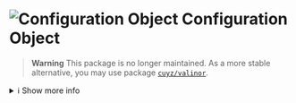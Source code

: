 # ![Configuration Object](Documentation/Images/configuration-object-icon@medium.png) Configuration Object

> **Warning** This package is no longer maintained. As a more stable alternative, you may use package [`cuyz/valinor`](https://github.com/CuyZ/Valinor).

<details>
<summary>ℹ️ Show more info</summary>

> [![Build Status](https://travis-ci.org/romm/configuration_object.svg?branch=master)](https://travis-ci.org/romm/configuration_object) [![Coverage Status](https://coveralls.io/repos/github/romm/configuration_object/badge.svg?branch=master)](https://coveralls.io/github/romm/configuration_object?branch=master) [![Scrutinizer Code Quality](https://scrutinizer-ci.com/g/romm/configuration_object/badges/quality-score.png?b=master)](https://scrutinizer-ci.com/g/romm/configuration_object/?branch=master) [![Latest Stable Version](https://poser.pugx.org/romm/configuration-object/v/stable)](https://packagist.org/packages/romm/configuration-object) [![Total Downloads](https://poser.pugx.org/romm/configuration-object/downloads)](https://packagist.org/packages/romm/configuration-object) [![SensioLabs Insight](https://img.shields.io/sensiolabs/i/86ddd9e0-ff29-4886-b04a-a8e27997a6af.svg)](https://insight.sensiolabs.com/projects/86ddd9e0-ff29-4886-b04a-a8e27997a6af) [![StyleCI](https://styleci.io/repos/66448948/shield?branch=master)](https://styleci.io/repos/66448948)

> :heavy_exclamation_mark: *This PHP library has been developed for [![TYPO3](Resources/Public/Images/typo3-icon.png)TYPO3 CMS](https://typo3.org) and is intended to TYPO3 extension developers.*

> :arrow_right: *You can find the whole documentation on the [TYPO3 official website](https://docs.typo3.org/typo3cms/extensions/configuration_object/), or even download the [:link:PDF version](https://docs.typo3.org/typo3cms/extensions/configuration_object/_pdf/)*.

---

## Introduction

![Configuration Object](Documentation/Images/configuration-object-icon@small.png) **Configuration Object** provides **powerful tools for handling configuration trees**, by converting any **configuration plain array** (which can come from sources like **TypoScript, JSON, XML**) into a much more **flexible PHP object structure**. Its principal goal is to **pull apart the configuration handling from the main logic of an application**, so the script can focus on **using the already validated configuration during its whole process**.

### Problem

When a script uses a configuration tree to handle parts of an application, this tree is often **analyzed step by step during the script execution**; if a value contains a mistake, the script can be forced to stop, too early (*the whole process did not run entirely*) but also too late (*some sensitive operations may already have run*). Moreover, **the deeper** the configuration tree is, **the harder** it is to handle and prevent all the possible configuration mistakes.

When it comes to configuration which may be customized by any third-party user (which happens often in TYPO3 thanks to TypoScript), validation rules have to be **well thought and strong** to prevent the user from breaking your own API scripts because of a configuration mistake.

### Solution

Use **Configuration Object** to export the handling of your configuration: let the whole **creation and validation processes be managed outside of your application**, and enjoy the **many other features provided by the API** (cache management, parents, persistence and more).

It is **simple, fast and reliable**.

## Example

Imagine you have this configuration array:

```php
$myCompany = [
    'name'      => 'My Company',
    'employees' => [
        [
            'name'   => 'John Doe',
            'gender' => 'Male',
            'email'  => 'john.doe@my-company.com'
        ],
        [
            'name'   => 'Jane Doe',
            'gender' => 'Female',
            'email'  => 'jane.doe@my-company.com'
        ]
    ]
];
```

While this example is quite simple, it allows us to understand easily how this API works.

Below stands an example of how this configuration could look like using **Configuration Object API**.

You can see that **two services** are used:

- **Cache service**

  It will store the whole company object, and its sub-objects, in a cache entry after they have been created. This will improve performances for next times the object must be fetched.

- **Parents service**

  With this service, the class `Employee` is able to retrieve the data from its parent (the class `Company`). In this example, we use it to dynamically generate an email address for the employee, if none was assigned.

```php
namespace MyVendor\MyExtensions\Company;

use Romm\ConfigurationObject\ConfigurationObjectInterface;
use Romm\ConfigurationObject\Traits\ConfigurationObject\DefaultConfigurationObjectTrait;
use Romm\ConfigurationObject\Traits\ConfigurationObject\MagicMethodsTrait;
use MyVendor\MyExtensions\Model\Company\Employee;

class Company implements ConfigurationObjectInterface
{
    use DefaultConfigurationObjectTrait;
    use MagicMethodsTrait;

    const CACHE_NAME = 'cache_company';

    /**
     * @var string
     * @validate NotEmpty
     */
    protected $name;

    /**
     * @var \ArrayObject<MyVendor\MyExtensions\Company\Employee>
     */
    protected $employees;

    /**
     * @return ServiceFactory
     */
    public static function getConfigurationObjectServices()
    {
        return ServiceFactory::getInstance()
            ->attach(ServiceInterface::SERVICE_CACHE)
            ->setOption(CacheService::OPTION_CACHE_NAME, self::CACHE_NAME)
            ->attach(ServiceInterface::SERVICE_PARENTS);
    }
}
```

---

```php
namespace MyVendor\MyExtensions\Company;

use Romm\ConfigurationObject\Service\Items\Parents\ParentsTrait;
use Romm\ConfigurationObject\Traits\ConfigurationObject\MagicMethodsTrait;

class Employee
{
    use ParentsTrait;
    use MagicMethodsTrait;

    /**
     * @var string
     * @validate NotEmpty
     */
    protected $name;

    /**
     * @var string
     * @validate NotEmpty
     * @validate Romm.ConfigurationObject:HasValues(values=Male|Female)
     */
    protected $gender;

    /**
     * @var string
     * @validate EmailAddress
     */
    protected $email;

    /**
     * Returns the email of the employee.
     *
     * If the email was not registered, a default one is assigned to
     * him, based on its name and its company name.
     *
     * Example: `John Doe` of the company `My Company` will be assigned
     * the default email: `john.doe@my-company.com`.
     *
     * @return string
     */
    public function getEmail()
    {
        if (null === $this->email
            && $this->hasParent(Company::class)
        ) {
            $sanitizedEmployeeName = SomeUtility::sanitizeStringForEmail($this->getName());

            $company = $this->getParent(Company::class);
            $sanitizedCompanyName = SomeUtility::sanitizeStringForEmail($company->getName(), '-');

            $this->email = vprintf(
                '%s@%s.com',
                [$sanitizedEmployeeName, $sanitizedCompanyName]
            );
        }

        return $this->email;
    }
}
```
</details>
